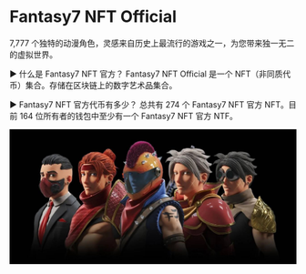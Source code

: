 # Fantasy7 NFT Official

7,777 个独特的动漫角色，灵感来自历史上最流行的游戏之一，为您带来独一无二的虚拟世界。

▶ 什么是 Fantasy7 NFT 官方？
Fantasy7 NFT Official 是一个 NFT（非同质代币）集合。存储在区块链上的数字艺术品集合。

▶ Fantasy7 NFT 官方代币有多少？
总共有 274 个 Fantasy7 NFT 官方 NFT。目前 164 位所有者的钱包中至少有一个 Fantasy7 NFT 官方 NTF。

![nft](5143213213213.jpg)

